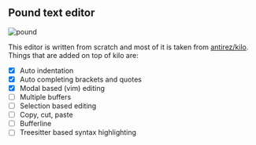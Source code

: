 ## Pound text editor

![pound](https://i.imgur.com/MoHkedc.png)


This editor is written from scratch and most of it is taken from [antirez/kilo](https://github.com/antirez/kilo). Things that are added on top of kilo are:

- [x] Auto indentation
- [x] Auto completing brackets and quotes 
- [x] Modal based (vim) editing 
- [ ] Multiple buffers 
- [ ] Selection based editing
- [ ] Copy, cut, paste
- [ ] Bufferline
- [ ] Treesitter based syntax highlighting
